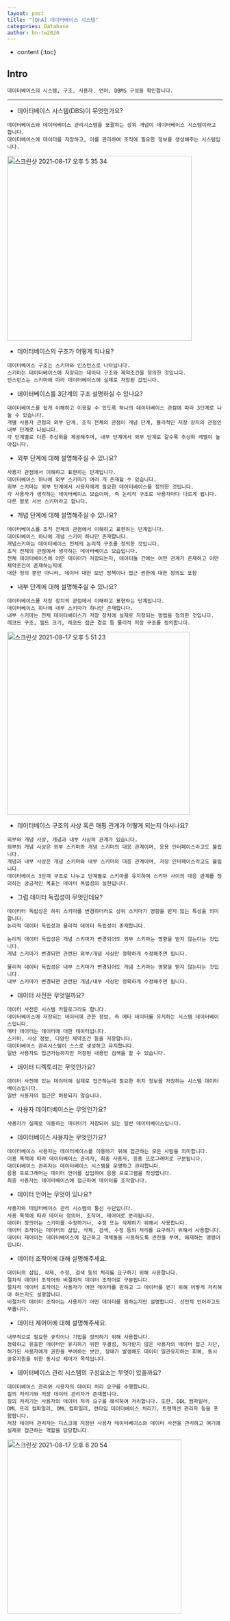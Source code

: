```yaml
---
layout: post
title: "[QnA] 데이터베이스 시스템"
categories: Database
author: bn-tw2020
---
```

* content
{:toc}


## Intro

```
데이터베이스의 시스템, 구조, 사용자, 언어, DBMS 구성을 확인합니다.
```





---

* 데이터베이스 시스템(DBS)이 무엇인가요?

```
데이터베이스와 데이터베이스 관리시스템을 포괄하는 상위 개념이 데이터베이스 시스템이라고 합니다.
데이터베이스에 데이터를 저장하고, 이를 관리하여 조직에 필요한 정보를 생성해주는 시스템입니다.
```

<img width="431" alt="스크린샷 2021-08-17 오후 5 35 34" src="https://user-images.githubusercontent.com/66770613/129692736-1a08d00e-2c06-4379-84d3-471b2bac5b25.png">  


* 데이터베이스의 구조가 어떻게 되나요?

```
데이터베이스 구조는 스키마와 인스턴스로 나타납니다.
스키마는 데이터베이스에 저장되는 데이터 구조와 제약조건을 정의한 것입니다.
인스턴스는 스키마에 따라 데이터베이스에 실제로 저장된 값입니다.
```

* 데이터베이스를 3단계의 구조 설명하실 수 있나요?

```
데이터베이스를 쉽게 이해하고 이용할 수 있도록 하나의 데이터베이스 관점에 따라 3단계로 나눌 수 있습니다.
개별 사용자 관점의 외부 단계, 조직 전체의 관점이 개념 단계, 물리적인 저장 장치의 관점인 내부 단계로 나뉩니다.
각 단계별로 다른 추상화을 제공해주며, 내부 단계에서 외부 단계로 갈수록 추상화 레벨이 높아집니다.
```

* 외부 단계에 대해 설명해주실 수 있나요?

```
사용자 관점에서 이해하고 표현하는 단계입니다.
데이터베이스 하나에 외부 스키마가 여러 개 존재할 수 있습니다.
외부 스키마는 외부 단계에서 사용자에게 필요한 데이터베이스를 정의한 것입니다.
각 사용자가 생각하는 데이터베이스 모습이며, 즉 논리적 구조로 사용자마다 다르게 됩니다.
다른 말로 서브 스키마라고 합니다.
```

* 개념 단계에 대해 설명해주실 수 있나요?

```
데이터베이스를 조직 전체의 관점에서 이해하고 표현하는 단계입니다.
데이터베이스 하나에 개념 스키마 하나만 존재합니다.
개념스키마는 데이터베이스 전체의 논리적 구조를 정의한 것입니다.
조직 전체의 관점에서 생각하는 데이터베이스 모습입니다.
전체 데이터베이스에 어떤 데이터가 저장되는지, 데이터들 간에는 어떤 관계가 존재하고 어떤 제약조건이 존재하는지에
대한 정의 뿐만 아니라, 데이터 대한 보안 정책이나 접근 권한에 대한 정의도 포함
```

* 내부 단계에 대해 설명해주실 수 있나요?

```
데이터베이스를 저장 장치의 관점에서 이해하고 표현하는 단계입니다.
데이터베이스 하나에 내부 스키마가 하나만 존재합니다.
내부 스키마는 전체 데이터베이스가 저장 장치에 실제로 저장되는 방법을 정의한 것입니다.
레코드 구조, 필드 크기, 레코드 접근 경로 등 물리적 저장 구조를 정의합니다.
```

<img width="427" alt="스크린샷 2021-08-17 오후 5 51 23" src="https://user-images.githubusercontent.com/66770613/129695091-965f6483-27fe-4281-8fdc-a7057f8d313f.png">  

* 데이터베이스 구조의 사상 혹은 매핑 관계가 어떻게 되는지 아시나요?

```
외부와 개념 사상, 개념과 내부 사상의 관계가 있습니다.
외부와 개념 사상은 외부 스키마와 개념 스키마의 대응 관계이며, 응용 인터페이스라고도 불립니다.
개념과 내부 사상은 개념 스키마와 내부 스키마의 대응 관계이며, 저장 인터페이스라고도 불립니다.
데이터베이스 3단계 구조로 나누고 단계별로 스키마를 유지하며 스키마 사이의 대응 관계를 정의하는 궁긍적인 목표는 데이터 독립성의 실현입니다.
```

* 그럼 데이터 독립성이 무엇인데요?

```
데이터터 독립성은 하위 스키마를 변경하더라도 상위 스키마가 영향을 받지 않는 특성을 의미합니다.
논리적 데이터 독립성과 물리적 데이터 독립성이 존재합니다.

논리적 데이터 독립성은 개념 스키마가 변경되어도 외부 스키마는 영향을 받지 않는다는 것입니다.
개념 스키마가 변경되면 관련된 외부/개념 사상만 정확하게 수정해주면 됩니다.

물리적 데이터 독립성은 내부 스키마가 변경되어도 개념 스키마는 영향을 받지 않는다는 것입니다.
내부 스키마가 변경되면 관련된 개념/내부 사상만 정확하게 수정해주면 됩니다.
```

* 데이터 사전은 무엇일까요?

```
데이터 사전은 시스템 카탈로그라도 합니다.
데이터베이스에 저장되는 데이터에 관한 정보, 즉 메타 데이터를 유지하는 시스템 데이터베이스입니다.
메타 데이터는 데이터에 대한 데이터입니다.
스키마, 사상 정보, 다양한 제약조건 등을 저장합니다.
데이터베이스 관리시스템이 스스로 생성하고 유지합니다.
일반 사용자도 접근가능하지만 저장된 내용만 검색을 할 수 있습니다.
```

* 데이터 디렉토리는 무엇인가요?

```
데이터 사전에 있는 데이터에 실제로 접근하는데 필요한 위치 정보를 저장하는 시스템 데이터베이스입니다.
일반 사용자의 접근은 허용되지 않습니다.
```

* 사용자 데이터베이스는 무엇인가요?

```
사용자가 실제로 이용하는 데이터가 저장되어 있는 일반 데이터베이스입니다.
```

* 데이터베이스 사용자는 무엇인가요?

```
데이터베이스 사용자는 데이터베이스를 이용하기 위해 접근하는 모든 사람을 의미합니다.
이용 목적에 따라 데이터베이스 관리자, 최종 사용자, 응용 프로그래머로 구분됩니다.
데이터베이스 관리자는 데이터베이스 시스템을 운영하고 관리합니다.
응용 프로그래머는 데이터 언어를 삽입하여 응용 프로그램을 작성합니다.
최종 사용자는 데이터베이스에 접근하여 데이터를 조작합니다.
```

* 데이터 언어는 무엇이 있나요?

```
사용자와 데잉터베이스 관리 시스템의 통신 수단입니다.
사용 목적에 따라 데이터 정의어, 조작어, 제어어로 분리됩니다.
데이터 정의어는 스키마를 수정하거나, 수정 또는 삭제하기 위해서 사용합니다.
데이터 조작어는 데이터의 삽입, 삭제, 검색, 수정 등의 처리를 요구하기 위해서 사용합니다.
데이터 제어어는 데이터베이스에 접근하고 객체들을 사용하도록 권한을 부여, 해제하는 명령어입니다.
```

* 데이터 조작어에 대해 설명해주세요.

```
데이터의 삽입, 삭제, 수정, 검색 등의 처리를 요구하기 위해 사용합니다.
절차적 데이터 조작어와 비절차적 데이터 조작어로 구분됩니다.
절차적 데이터 조작어는 사용자가 어떤 데이터를 원하고 그 데이터를 얻기 위해 어떻게 처리해야 하는지도 설명합니다.
비절차적 데이터 조작어는 사용자가 어떤 데이터를 원하는지만 설명합니다. 선언적 언어라고도 부릅니다.
```

* 데이터 제어어에 대해 설명해주세요.

```
내부적으로 필요한 규칙이나 기법을 정의하기 위해 사용합니다.
정확하고 유효한 데이터만 유지하기 위한 무결성, 허가받지 않은 사용자의 데이터 접근 차단, 허가된 사용자에게 권한을 부여하는 보안, 장애가 발생해도 데이터 일관유지하는 회복, 동시 공유지원을 위한 동시성 제어가 목적입니다.
```

* 데이터베이스 관리 시스템의 구성요소는 무엇이 있을까요?

```
데이터베이스 관리와 사용자의 데이터 처리 요구를 수행합니다.
질의 처리기와 저장 데이터 관리자가 존재합니다.
질의 처리기는 사용자의 데이터 처리 요구를 해석하여 처리합니다. 또한, DDL 컴파일러, DML 프리 컴파일러, DML 컴파일러, 런타임 데이터베이스 처리기, 트랜잭션 관리자 등을 포함합니다.
저장 데이터 관리자는 디스크에 저장된 사용자 데이터베이스와 데이터 사전을 관리하고 여기에 실제로 접근하는 역할을 담당합니다.
```

<img width="407" alt="스크린샷 2021-08-17 오후 6 20 54" src="https://user-images.githubusercontent.com/66770613/129699647-ff428421-0d72-456d-8586-a731fd5aa6b7.png">  

